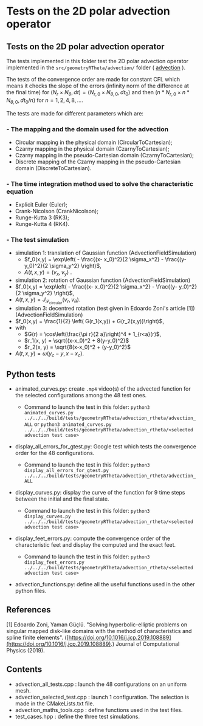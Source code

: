# Tests on the 2D polar advection operator

## Tests on the 2D polar advection operator

The tests implemented in this folder test the 2D polar advection operator implemented in the `src/geometryRTheta/advection/` folder
( [advection](./../../../src/geometryRTheta/advection/README.md) ).

The tests of the convergence order are made for constant CFL which means it checks the slope of the errors
(infinity norm of the difference at the final time)
for $`(N_r\times N_\theta, dt) = (N_{r,0}\times N_{\theta,0}, dt_0)`$ and then $`(n*N_{r,0}\times n*N_{\theta,0}, dt_0/n)`$
for $n = 1, 2, 4, 8,  ...$.

The tests are made for different parameters which are:

### - The mapping and the domain used for the advection

- Circular mapping in the physical domain (CircularToCartesian);
- Czarny mapping in the physical domain (CzarnyToCartesian);
- Czarny mapping in the pseudo-Cartesian domain (CzarnyToCartesian);
- Discrete mapping of the Czarny mapping in the pseudo-Cartesian domain (DiscreteToCartesian).
  
### - The time integration method used to solve the characteristic equation

- Explicit Euler (Euler);
- Crank-Nicolson (CrankNicolson);
- Runge-Kutta 3 (RK3);
- Runge-Kutta 4 (RK4).
  
### - The test simulation

- simulation 1: translation of Gaussian function (AdvectionFieldSimulation)
  - $`f_0(x,y) = \exp\left( - \frac{(x- x_0)^2}{2 \sigma_x^2} - \frac{(y- y_0)^2}{2 \sigma_y^2} \right)`$,
  - $`A(t, x, y) = (v_x, v_y)`$ .
- simulation 2: rotation of Gaussian function (AdvectionFieldSimulation)
- $`f_0(x,y) = \exp\left( - \frac{(x- x_0)^2}{2 \sigma_x^2} - \frac{(y- y_0)^2}{2 \sigma_y^2} \right)`$,
- $`A(t, x, y) = J_{\mathcal{F}_{\text{circular}}}(v_r, v_\theta)`$.
- simulation 3: decentred rotation (test given in Edoardo Zoni's article [1]) (AdvectionFieldSimulation)
- $`f_0(x,y) = \frac{1}{2} \left( G(r_1(x,y)) + G(r_2(x,y))\right)`$,
- with
  - $`G(r) = \cos\left(\frac{\pi r}{2 a}\right)^4 * 1_{r<a}(r)`$,
  - $`r_1(x, y) = \sqrt{(x-x_0)^2 + 8(y-y_0)^2}`$
  - $`r_2(x, y) = \sqrt{8(x-x_0)^2 + (y-y_0)^2}`$
- $`A(t, x, y) = \omega(y_c - y, x - x_c)`$.

## Python tests

- animated\_curves.py: create `.mp4` video(s) of the advected function for the selected configurations among the 48 test ones.
  - Command to launch the test in this folder: `python3 animated_curves.py ../../../build/tests/geometryRTheta/advection_rtheta/advection_ALL`
 or `python3 animated_curves.py ../../../build/tests/geometryRTheta/advection_rtheta/<selected advection test case>`

- display\_all\_errors\_for\_gtest.py: Google test which tests the convergence order for the 48 configurations.
  - Command to launch the test in this folder: `python3 display_all_errors_for_gtest.py ../../../build/tests/geometryRTheta/advection_rtheta/advection_ALL`

- display\_curves.py: display the curve of the function for 9 time steps between the initial and the final state.  
  - Command to launch the test in this folder: `python3 display_curves.py ../../../build/tests/geometryRTheta/advection_rtheta/<selected advection test case>`

- display\_feet\_errors.py: compute the convergence order of the characteristic feet and display the computed and the exact feet.
  - Command to launch the test in this folder: `python3 display_feet_errors.py ../../../build/tests/geometryRTheta/advection_rtheta/<selected advection test case>`

- advection\_functions.py: define all the useful functions used in the other python files.

## References

[1] Edoardo Zoni, Yaman Güçlü. "Solving hyperbolic-elliptic problems on singular mapped
disk-like domains with the method of characteristics and spline finite elements".
([https://doi.org/10.1016/j.jcp.2019.108889](https://doi.org/10.1016/j.jcp.2019.108889).)
Journal of Computational Physics (2019).

## Contents

- advection\_all\_tests.cpp : launch the 48 configurations on an uniform mesh.
- advection\_selected\_test.cpp : launch 1 configuration. The selection is made in the CMakeLists.txt file.
- advection\_maths\_tools.cpp : define functions used in the test files.
- test\_cases.hpp : define the three test simulations.
